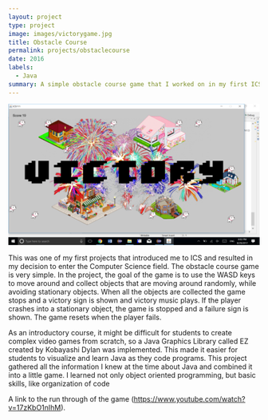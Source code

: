 ```yaml
---
layout: project
type: project
image: images/victorygame.jpg
title: Obstacle Course
permalink: projects/obstaclecourse
date: 2016
labels:
  - Java
summary: A simple obstacle course game that I worked on in my first ICS class. 
---
```


<div class="ui small rounded images">
  <img class="ui image" src="../images/victory.png">
  
</div>

This was one of my first projects that introduced me to ICS and resulted in my decision to enter the Computer Science field. The obstacle course game is very simple. In the project, the goal of the game is to use the WASD keys to move around and collect objects that are moving around randomly, while avoiding stationary objects. When all the objects are collected the game stops and a victory sign is shown and victory music plays. If the player crashes into a stationary object, the game is stopped and a failure sign is shown. The game resets when the player fails. 

As an introductory course, it might be difficult for students to create complex video games from scratch, so a Java Graphics Library called EZ created by Kobayashi Dylan was implemented. This made it easier for students to visualize and learn Java as they code programs. This project gathered all the information I knew at the time about Java and combined it into a little game. I learned not only object oriented programming, but basic skills, like organization of code

A link to the run through of the game (https://www.youtube.com/watch?v=17zKbO1nIhM).



